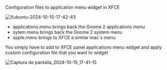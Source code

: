 Configuration files to application menu widget in XFCE

![Xubuntu-2024-10-15-17-42-43](https://github.com/user-attachments/assets/eda4bb09-08ce-4d15-9af9-5b8683974021)

- applications.menu brings back the Gnome 2 applications menu
- sytem.menu brings back the Gnome 2 system menu
- xpple.menu brings to XFCE a similar mac´s menu

You simply have to add to XFCE panel applications menu widget and apply custom configuration file that you want to widget

![Captura de pantalla_2024-10-15_17-41-15](https://github.com/user-attachments/assets/6b7b7578-09f8-4ef5-b2a8-51131bcb2424)

